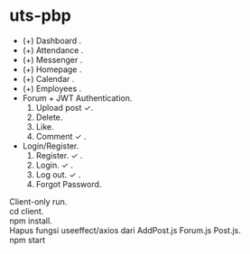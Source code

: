 ﻿# uts-pbp
* (+) Dashboard .
* (+) Attendance .  
* (+) Messenger .     
* (+) Homepage .  
* (+) Calendar .  
* (+) Employees .  
* Forum + JWT Authentication.   
    1. Upload post ✓.  
    2. Delete.  
    3. Like.  
    4. Comment ✓ .  
* Login/Register.    
    1. Register.  ✓ .  
    2. Login.  ✓ .  
    3. Log out.  ✓ .  
    4. Forgot Password.

Client-only run.  
cd client.  
npm install.  
Hapus fungsi useeffect/axios dari AddPost.js Forum.js Post.js.  
npm start
